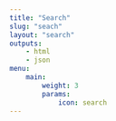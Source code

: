 ```yaml
---
title: "Search"
slug: "seach"
layout: "search"
outputs:
    - html
    - json
menu:
    main:
        weight: 3
        params: 
            icon: search
---
```

